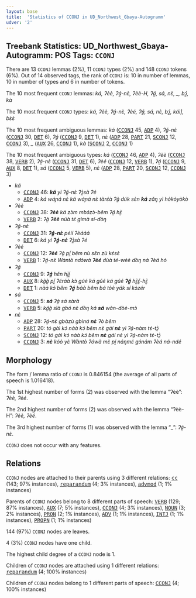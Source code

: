 ```yaml
---
layout: base
title:  'Statistics of CCONJ in UD_Northwest_Gbaya-Autogramm'
udver: '2'
---
```


## Treebank Statistics: UD_Northwest_Gbaya-Autogramm: POS Tags: `CCONJ`

There are 13 `CCONJ` lemmas (2%), 11 `CCONJ` types (2%) and 148 `CCONJ` tokens (6%).
Out of 14 observed tags, the rank of `CCONJ` is: 10 in number of lemmas, 10 in number of types and 6 in number of tokens.

The 10 most frequent `CCONJ` lemmas: <em>ká, ʔèè, ʔá̰-nɛ̀, ʔèè-H, ʔá̰, sá, nɛ̀, _, bɔ̰́, kà</em>

The 10 most frequent `CCONJ` types:  <em>ká, ʔèè, ʔá̰-nɛ̀, ʔèé, ʔá̰, sá, nɛ̀, bɔ̰́, káì], ɓɛ̀ɛ̀</em>

The 10 most frequent ambiguous lemmas: <em>ká</em> (<tt><a href="gya_autogramm-pos-CCONJ.html">CCONJ</a></tt> 45, <tt><a href="gya_autogramm-pos-ADP.html">ADP</a></tt> 4), <em>ʔá̰-nɛ̀</em> (<tt><a href="gya_autogramm-pos-CCONJ.html">CCONJ</a></tt> 30, <tt><a href="gya_autogramm-pos-DET.html">DET</a></tt> 6), <em>ʔá̰</em> (<tt><a href="gya_autogramm-pos-CCONJ.html">CCONJ</a></tt> 9, <tt><a href="gya_autogramm-pos-DET.html">DET</a></tt> 1), <em>nɛ̀</em> (<tt><a href="gya_autogramm-pos-ADP.html">ADP</a></tt> 28, <tt><a href="gya_autogramm-pos-PART.html">PART</a></tt> 21, <tt><a href="gya_autogramm-pos-SCONJ.html">SCONJ</a></tt> 12, <tt><a href="gya_autogramm-pos-CCONJ.html">CCONJ</a></tt> 3), <em>_</em> (<tt><a href="gya_autogramm-pos-AUX.html">AUX</a></tt> 26, <tt><a href="gya_autogramm-pos-CCONJ.html">CCONJ</a></tt> 1), <em>kà</em> (<tt><a href="gya_autogramm-pos-SCONJ.html">SCONJ</a></tt> 2, <tt><a href="gya_autogramm-pos-CCONJ.html">CCONJ</a></tt> 1)

The 10 most frequent ambiguous types:  <em>ká</em> (<tt><a href="gya_autogramm-pos-CCONJ.html">CCONJ</a></tt> 46, <tt><a href="gya_autogramm-pos-ADP.html">ADP</a></tt> 4), <em>ʔèè</em> (<tt><a href="gya_autogramm-pos-CCONJ.html">CCONJ</a></tt> 38, <tt><a href="gya_autogramm-pos-VERB.html">VERB</a></tt> 2), <em>ʔá̰-nɛ̀</em> (<tt><a href="gya_autogramm-pos-CCONJ.html">CCONJ</a></tt> 31, <tt><a href="gya_autogramm-pos-DET.html">DET</a></tt> 6), <em>ʔèé</em> (<tt><a href="gya_autogramm-pos-CCONJ.html">CCONJ</a></tt> 12, <tt><a href="gya_autogramm-pos-VERB.html">VERB</a></tt> 1), <em>ʔá̰</em> (<tt><a href="gya_autogramm-pos-CCONJ.html">CCONJ</a></tt> 9, <tt><a href="gya_autogramm-pos-AUX.html">AUX</a></tt> 8, <tt><a href="gya_autogramm-pos-DET.html">DET</a></tt> 1), <em>sá</em> (<tt><a href="gya_autogramm-pos-CCONJ.html">CCONJ</a></tt> 5, <tt><a href="gya_autogramm-pos-VERB.html">VERB</a></tt> 5), <em>nɛ̀</em> (<tt><a href="gya_autogramm-pos-ADP.html">ADP</a></tt> 28, <tt><a href="gya_autogramm-pos-PART.html">PART</a></tt> 20, <tt><a href="gya_autogramm-pos-SCONJ.html">SCONJ</a></tt> 12, <tt><a href="gya_autogramm-pos-CCONJ.html">CCONJ</a></tt> 3)


* <em>ká</em>
  * <tt><a href="gya_autogramm-pos-CCONJ.html">CCONJ</a></tt> 46: <em><b>ká</b> yì ʔá̰-nɛ̀ ʔɔ̰̀sà ʔé</em>
  * <tt><a href="gya_autogramm-pos-ADP.html">ADP</a></tt> 4: <em>ká wáɲá nɛ̀ ká wáɲá nɛ̀ tàrɛ́à ʔà̰ dúk sɛ̀n <b>ká</b> zǎŋ yì hòkòyòkò</em>
* <em>ʔèè</em>
  * <tt><a href="gya_autogramm-pos-CCONJ.html">CCONJ</a></tt> 38: <em><b>ʔèè</b> ká zɔ̀m mbɔ́zɔ̀-bêm ʔá̰ hɛ̰̀</em>
  * <tt><a href="gya_autogramm-pos-VERB.html">VERB</a></tt> 2: <em>ʔà̰ <b>ʔèè</b> núà tɛ́ gìmà sí-ɗòŋ</em>
* <em>ʔá̰-nɛ̀</em>
  * <tt><a href="gya_autogramm-pos-CCONJ.html">CCONJ</a></tt> 31: <em><b>ʔá̰-nɛ̀</b> péìí ʔèááá</em>
  * <tt><a href="gya_autogramm-pos-DET.html">DET</a></tt> 6: <em>ká yì <b>ʔá̰-nɛ̀</b> ʔɔ̰̀sà ʔé</em>
* <em>ʔèé</em>
  * <tt><a href="gya_autogramm-pos-CCONJ.html">CCONJ</a></tt> 12: <em><b>ʔèé</b> ʔà̰ pı̰́ bêm nù sɛ̌n zù kɛ́sɛ̀</em>
  * <tt><a href="gya_autogramm-pos-VERB.html">VERB</a></tt> 1: <em>ʔá̰-nɛ̀ Wàntò ndɔ̀wà <b>ʔèé</b> dùà té-wèè ɗòŋ nà ʔèá hó</em>
* <em>ʔá̰</em>
  * <tt><a href="gya_autogramm-pos-CCONJ.html">CCONJ</a></tt> 9: <em><b>ʔá̰</b> hɛ̌n hı̰̀ı̰́</em>
  * <tt><a href="gya_autogramm-pos-AUX.html">AUX</a></tt> 8: <em>kà̰à̰ pı̰́ ʔɛ́ráà kɔ̀ gúé ká gúé ká gúé <b>ʔá̰</b> hɛ̰̀ɛ̰́-hɛ̰̀</em>
  * <tt><a href="gya_autogramm-pos-DET.html">DET</a></tt> 1: <em>nàà kɔ́ bêm <b>ʔá̰</b> bàà bêm bá tòè yák sí kɔ̀zér</em>
* <em>sá</em>
  * <tt><a href="gya_autogramm-pos-CCONJ.html">CCONJ</a></tt> 5: <em><b>sá</b> ʔà̰ sá sàrà</em>
  * <tt><a href="gya_autogramm-pos-VERB.html">VERB</a></tt> 5: <em>ká̰à̰ sìà gbó nɛ̀ ɗòŋ ká <b>sá</b> wàn-dòè-mɔ̀</em>
* <em>nɛ̀</em>
  * <tt><a href="gya_autogramm-pos-ADP.html">ADP</a></tt> 28: <em>ʔá̰-nɛ̀ gbàzù gbìná <b>nɛ̀</b> ʔò bêm</em>
  * <tt><a href="gya_autogramm-pos-PART.html">PART</a></tt> 20: <em>tó gàì kɔ́ nàà kɔ́ bêm nɛ̀ gáí <b>nɛ̀</b> yì ʔá̰-nàm tɛ́-tɔ̰̀</em>
  * <tt><a href="gya_autogramm-pos-SCONJ.html">SCONJ</a></tt> 12: <em>tó gàì kɔ́ nàà kɔ́ bêm <b>nɛ̀</b> gáí nɛ̀ yì ʔá̰-nàm tɛ́-tɔ̰̀</em>
  * <tt><a href="gya_autogramm-pos-CCONJ.html">CCONJ</a></tt> 3: <em><b>nɛ̀</b> kóò yɛ̀ Wàntò ʔówà mɛ̀ pḭ́ náŋmɛ́ gɔ́nám ʔèá ná-ndé</em>

## Morphology

The form / lemma ratio of `CCONJ` is 0.846154 (the average of all parts of speech is 1.016418).

The 1st highest number of forms (2) was observed with the lemma “ʔèè”: <em>ʔèè, ʔèé</em>.

The 2nd highest number of forms (2) was observed with the lemma “ʔèè-H”: <em>ʔèè, ʔèé</em>.

The 3rd highest number of forms (1) was observed with the lemma “_”: <em>ʔá̰-nɛ̀</em>.

`CCONJ` does not occur with any features.


## Relations

`CCONJ` nodes are attached to their parents using 3 different relations: <tt><a href="gya_autogramm-dep-cc.html">cc</a></tt> (143; 97% instances), <tt><a href="gya_autogramm-dep-reparandum.html">reparandum</a></tt> (4; 3% instances), <tt><a href="gya_autogramm-dep-advmod.html">advmod</a></tt> (1; 1% instances)

Parents of `CCONJ` nodes belong to 8 different parts of speech: <tt><a href="gya_autogramm-pos-VERB.html">VERB</a></tt> (129; 87% instances), <tt><a href="gya_autogramm-pos-AUX.html">AUX</a></tt> (7; 5% instances), <tt><a href="gya_autogramm-pos-CCONJ.html">CCONJ</a></tt> (4; 3% instances), <tt><a href="gya_autogramm-pos-NOUN.html">NOUN</a></tt> (3; 2% instances), <tt><a href="gya_autogramm-pos-PRON.html">PRON</a></tt> (2; 1% instances), <tt><a href="gya_autogramm-pos-ADV.html">ADV</a></tt> (1; 1% instances), <tt><a href="gya_autogramm-pos-INTJ.html">INTJ</a></tt> (1; 1% instances), <tt><a href="gya_autogramm-pos-PROPN.html">PROPN</a></tt> (1; 1% instances)

144 (97%) `CCONJ` nodes are leaves.

4 (3%) `CCONJ` nodes have one child.

The highest child degree of a `CCONJ` node is 1.

Children of `CCONJ` nodes are attached using 1 different relations: <tt><a href="gya_autogramm-dep-reparandum.html">reparandum</a></tt> (4; 100% instances)

Children of `CCONJ` nodes belong to 1 different parts of speech: <tt><a href="gya_autogramm-pos-CCONJ.html">CCONJ</a></tt> (4; 100% instances)

